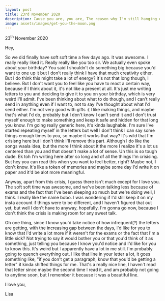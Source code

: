```yaml
---
layout: post
title: 23rd November 2020
description: Cause you are, you are, The reason why I'm still hanging on, 'Cause you are, you are, The reason why my head is still above water
image: assets/images/get-you-the-moon.png
---
```


23<sup>th</sup> November 2020

Hey, 

So we did finally have soft soft time a few days ago. It was awesome. I really really liked it. Really really like you too sir. We actually even spoke about your birthday? You said I shouldn't do something big because you'd want to one up it but I don't really think I have that much creativity either. But I do think this might take a lot of energy? It's not that long though, I believe. But I don't want you to feel like you have to react a certain way, because if I think about it, it's not like a present at all. It's just me writing letters to you and deciding to give it to you on your birthday, which is very weird I'll admit. I've been thinking about what to do though, and I can't really send in anything even if I want to, not to say I've thought about what I'd send either. I'm not very good with gifts :( I like making things, and maybe that's what I'd do, probably but I don't know I can't send it and I don't trust myself enough to make something and keep it safe and hidden for that long you know. I'm going really generic here, it's kinda laughable. I'm sure I've started repeating myself in the letters but well I don't think I can say some things enough times to you, so maybe it works that way? It's wild that I'm crisisng here but I don't think I'll remove this part. Although I do like the songs waala idea, but the more I think about it the more I realize it's a lot us centered than you and that doesn't make a lot of sense. Uh this is so tough dude. Ek toh I'm writing here after so long and of all the things I'm crisising. But hey you can read this when you want to feel better, right? Maybe not, I don't know. It's like a token of memories and maybe some day I'd write it on paper and it'd be alot more meaningful.

Anyway, apart from this crisis, I guess there isn't much except for I love you. The soft soft time was awesome, and we've been talking less because of exams and the fact that I've been sleeping so much but we're doing well, I think. I really like the name bobo. I was wondering if I'd still keep it on my insta account if things were to be different, and I haven't figured that out yet, but well I don't have to anyway, hopefully. I'm gonna go now, because I don't think the crisis is making room for any sweet talk.

Oh one thing, since I know you'd take notice of how infrequent(?) the letters are getting, with the increasing gap between the days, I'd like for you to know that I'd write a lot more if it weren't for the exams or the fact that I'm a little sick? Not trying to say it would bother you or that you'd think of it as something, just telling you because I know you'd notice and I'd like for you to know this. It's weird but I apparently have a lot in me still. I'm probably going to quench everything out. I like that line in your letter a lot, it goes something like, "if you don't get a paragraph, know that you'd be getting a letter" it kinda shifted things for me. That's a really nice line, I haven't read that letter since maybe the second time I read it, and am probably not going to anytime soon, but I remember it because it was a beautiful line.

I love you,
 
Lisa
